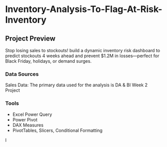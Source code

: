# Inventory-Analysis-To-Flag-At-Risk-Inventory

## Project Preview
Stop losing sales to stockouts! 
build a dynamic inventory risk dashboard to predict stockouts 4 weeks ahead and prevent $1.2M in losses—perfect for Black Friday, holidays, or demand surges.

### Data Sources
Sales Data: The primary data used for the analysis is DA & BI Week 2 Project

### Tools
- Excel Power Query
- Power Pivot
- DAX Measures 
- PivotTables, Slicers, Conditional Formatting


I
